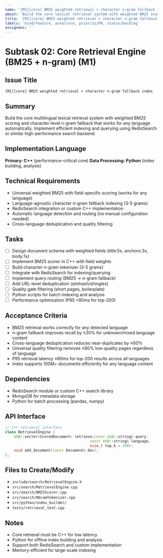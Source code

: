 ```yaml
---
name: '[M1][core] BM25 weighted retrieval + character n-gram fallback index'
about: 'Build the core lexical retrieval system with weighted BM25 scoring and character-level n-gram fallback'
title: '[M1][core] BM25 weighted retrieval + character n-gram fallback index'
labels: 'kind/feature, area/core, priority/P0, status/backlog'
assignees: ''
---
```


# Subtask 02: Core Retrieval Engine (BM25 + n-gram) (M1)

## Issue Title
`[M1][core] BM25 weighted retrieval + character n-gram fallback index`

## Summary
Build the core multilingual lexical retrieval system with weighted BM25 scoring and character-level n-gram fallback that works for any language automatically. Implement efficient indexing and querying using RedisSearch or similar high-performance search backend.

## Implementation Language
**Primary: C++** (performance-critical core)
**Data Processing: Python** (index building, analysis)

## Technical Requirements
- Universal weighted BM25 with field-specific scoring (works for any language)
- Language-agnostic character n-gram fallback indexing (3-5 grams)
- RedisSearch integration or custom C++ implementation
- Automatic language detection and routing (no manual configuration needed)
- Cross-language deduplication and quality filtering

## Tasks
- [ ] Design document schema with weighted fields (title:5x, anchors:3x, body:1x)
- [ ] Implement BM25 scorer in C++ with field weights
- [ ] Build character n-gram tokenizer (3-5 grams)
- [ ] Integrate with RedisSearch for indexing/querying
- [ ] Implement query routing (BM25 → n-gram fallback)
- [ ] Add URL-level deduplication (simhash/shingles)
- [ ] Quality gate filtering (short pages, boilerplate)
- [ ] Python scripts for batch indexing and analysis
- [ ] Performance optimization (P95 <80ms for top-200)

## Acceptance Criteria
- BM25 retrieval works correctly for any detected language
- n-gram fallback improves recall by ≥20% for unknown/mixed language content
- Cross-language deduplication reduces near-duplicates by ≥60%
- Universal quality filtering removes ≥80% low-quality pages regardless of language
- P95 retrieval latency ≤80ms for top-200 results across all languages
- Index supports 100M+ documents efficiently for any language content

## Dependencies
- RedisSearch module or custom C++ search library
- MongoDB for metadata storage
- Python for batch processing (pandas, numpy)

## API Interface
```cpp
// C++ retrieval interface
class RetrievalEngine {
    std::vector<ScoredDocument> retrieve(const std::string& query,
                                       const std::string& language,
                                       size_t top_k = 200);
    void add_document(const Document& doc);
};
```

## Files to Create/Modify
- `include/search/RetrievalEngine.h`
- `src/search/RetrievalEngine.cpp`
- `src/search/BM25Scorer.cpp`
- `src/search/NGramTokenizer.cpp`
- `src/python/index_builder/`
- `tests/retrieval_test.cpp`

## Notes
- Core retrieval must be C++ for low latency
- Python for offline index building and analysis
- Support both RedisSearch and custom implementation
- Memory-efficient for large-scale indexing
